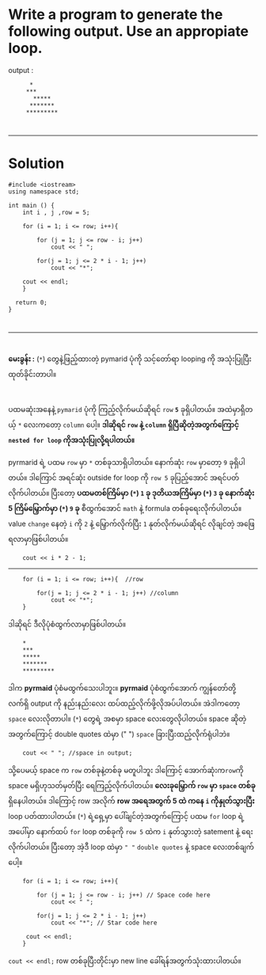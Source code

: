 # Write a program to generate the following output. Use an appropiate loop. 
output :

          *        
	     ***
		   *****
		  *******
		 *********
#
---
# Solution

	#include <iostream>
	using namespace std;

	int main () {
		int i , j ,row = 5;
		
		for (i = 1; i <= row; i++){
			
			for (j = 1; j <= row - i; j++)
				cout << " ";
				
			for(j = 1; j <= 2 * i - 1; j++)
				cout << "*";
				
		cout << endl;
		}

 	  return 0;
	}


#
-------
#
**မေးခွန်း :**  (`*`) တွေနဲ့ဖြည့်ထားတဲ့ pymarid ပုံကို သင့်တော်ရာ looping ကို အသုံးပြုပြီးထုတ်ခိုင်းတာပါ။ 
#
ပထမဆုံးအနေနဲ့ `pymarid` ပုံကို ကြည့်လိုက်မယ်ဆိုရင် `row` **`5`** ခုရှိပါတယ်။ အထဲမှာရှိတယ့် `*` လေးကတော့ `column` ပေါ့။ **ဒါဆိုရင် `row` နဲ့ `column` ရှိပြီဆိုတဲ့အတွက်ကြောင့် `nested for loop` ကိုအသုံးပြုလို့ရပါတယ်။** 

pyrmarid ရဲ့ ပထမ `row` မှာ `*`  တစ်ခုသာရှိပါတယ်။ နောက်ဆုံး `row` မှာတော့ `9` ခုရှိပါတယ်။ ဒါကြောင် အရင်ဆုံး outside for loop ကို `row 5` ခုပြည့်အောင် အရင်ပတ်လိုက်ပါတယ်။ ပြီးတော့
**ပထမတစ်ကြိမ်မှာ (`*`) `1` ခု
ဒုတိယအကြိမ်မှာ (`*`) `3` ခု
နောက်ဆုံး 5 ကြိမ်မြှောက်မှာ (`*`) `9` ခု** စီထွက်အောင် `math` နဲ့ formula တစ်ခုရေးလိုက်ပါတယ်။ value `change` နေတဲ့ `i` ကို `2` နဲ့ မြှောက်လိုက်ပြီး `1` နုတ်လိုက်မယ်ဆိုရင် လိုချင်တဲ့ အဖြေရလာမှာဖြစ်ပါတယ်။
	
		cout << i * 2 - 1;
---
		for (i = 1; i <= row; i++){  //row 
			
			for(j = 1; j <= 2 * i - 1; j++) //column
				cout << "*";
		}
ဒါဆိုရင် ဒီလိုပုံစံထွက်လာမှာဖြစ်ပါတယ်။ 

		*        
		***
		*****
		*******
		*********
ဒါက **pyrmaid** ပုံစံမထွက်သေးပါဘူး။ **pyrmaid** ပုံစံထွက်အောက် ကျွန်တော်တို့ လက်ရှိ output ကို နည်းနည်းလေး ထပ်ထည့်လိုက်ဖို့လိုအပ်ပါတယ်။ အဲဒါကတော့ `space` လေးလိုတာပါ။ (`*`) တွေရဲ့ အစမှာ space လေးတွေလိုပါတယ်။ space ဆိုတဲ့အတွက်ကြောင့် double quotes ထဲမှာ (" ") `space` ခြားပြီးထည့်လိုက်ရုံပါဘဲ။ 

		cout << " "; //space in output;

သို့ပေမယ့် space က `row` တစ်ခုနဲ့တစ်ခု မတူပါဘူး ဒါကြောင့် အောက်ဆုံးက`row`ကို space မရှိဟုသတ်မှတ်ပြီး ရေကြည့်လိုက်ပါတယ်။ 
**လေးခုမြှောက် `row` မှာ `space` တစ်ခု** ရှိနေပါတယ်။ ဒါကြောင့် row အလိုက် **row အရေအတွက် 5 ထဲ ကနေ `i` ကိုနှုတ်သွားပြီး** loop ပတ်ထားပါတယ်။ (`*`) ရဲ့ရှေ့မှာ ပေါ်ချင်တဲ့အတွက်ကြောင့် ပထမ `for` loop ရဲ့ အပေါ်မှာ နောက်ထပ် `for` loop တစ်ခုကို `row 5` ထဲက `i` နုတ်သွားတဲ့ satement နဲ့ ရေးလိုက်ပါတယ်။ ပြီးတော့ အဲ့ဒီ loop ထဲမှာ `" "` `double quotes` နဲ့ space လေးတစ်ချက်ပေါ့။ 

		for (i = 1; i <= row; i++){
				
			for (j = 1; j <= row - i; j++) // Space code here
				cout << " ";
				
			for(j = 1; j <= 2 * i - 1; j++)
				cout << "*"; // Star code here
		
		 cout << endl;
		}

`cout << endl;` row တစ်ခုပြီးတိုင်းမှာ new line ခေါ်ရန်အတွက်သုံးထားပါတယ်။
#
